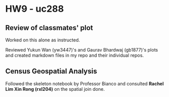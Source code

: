 # HW9 - uc288

## Review of classmates' plot
Worked on this alone as instructed.

Reviewed Yukun Wan (yw3447)'s and Gaurav Bhardwaj (gb1877)'s plots and created markdown files in my repo and their individual repos.

## Census Geospatial Analysis
Followed the skeleton notebook by Professor Bianco and consulted **Rachel Lim Xin Rong (rxl204)** on the spatial join done.